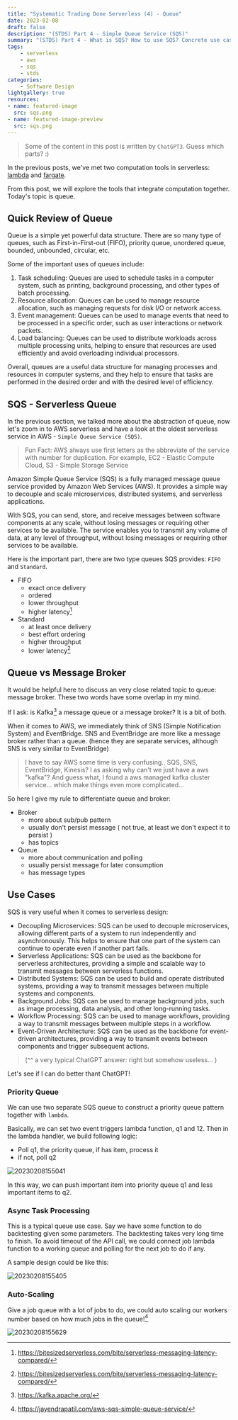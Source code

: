 ```yaml
---
title: "Systematic Trading Done Serverless (4) - Queue"
date: 2023-02-08
draft: false
description: "(STDS) Part 4 - Simple Queue Service (SQS)" 
summary: "(STDS) Part 4 - What is SQS? How to use SQS? Concrete use case of SQS"
tags: 
    - serverless
    - aws
    - sqs
    - stds
categories: 
    - Software Design
lightgallery: true
resources:
- name: featured-image
  src: sqs.png
- name: featured-image-preview
  src: sqs.png
---
```


> Some of the content in this post is written by `ChatGPT3`. Guess which parts? :)

In the previous posts, we've met two computation tools in serverless: [lambda](https://quant.funcoder.net/posts/serverless-2-lambda/) and [fargate](https://quant.funcoder.net/posts/serverless-3-fargate/).

From this post, we will explore the tools that integrate computation together. 
Today's topic is queue. 

## Quick Review of Queue

Queue is a simple yet powerful data structure. There are so many type of queues,
such as First-in-First-out (FIFO), priority queue, unordered queue, bounded, unbounded, circular, etc.

Some of the important uses of queues include:

1. Task scheduling: Queues are used to schedule tasks in a computer system, such as printing, background processing, and other types of batch processing.
2. Resource allocation: Queues can be used to manage resource allocation, such as managing requests for disk I/O or network access.
3. Event management: Queues can be used to manage events that need to be processed in a specific order, such as user interactions or network packets.
4. Load balancing: Queues can be used to distribute workloads across multiple processing units, helping to ensure that resources are used efficiently and avoid overloading individual processors.

Overall, queues are a useful data structure for managing processes and resources in computer systems, and they help to ensure that tasks are performed in the desired order and with the desired level of efficiency.

## SQS - Serverless Queue

In the previous section, we talked more about the abstraction of queue, 
now let's zoom in to AWS serverless and have a look at the oldest serverless
service in AWS - `Simple Queue Service (SQS)`.

> Fun Fact: AWS always use first letters as the abbreviate of the service with number for duplication.
> For example, EC2 - Elastic Compute Cloud, S3 - Simple Storage Service

Amazon Simple Queue Service (SQS) is a fully managed message queue service
provided by Amazon Web Services (AWS). It provides a simple way to decouple and
scale microservices, distributed systems, and serverless applications.

With SQS, you can send, store, and receive messages between software components
at any scale, without losing messages or requiring other services to be
available. The service enables you to transmit any volume of data, at any level
of throughput, without losing messages or requiring other services to be
available.

Here is the important part, there are two type queues SQS provides: `FIFO` and `Standard`.

- FIFO
    - exact once delivery
    - ordered
    - lower throughput
    - higher latency[^1]
- Standard
    - at least once delivery
    - best effort ordering
    - higher throughput
    - lower latency[^1]

## Queue vs Message Broker

It would be helpful here to discuss an very close related topic to queue: message broker.
These two words have some overlap in my mind. 

If I ask: is Kafka[^2] a message queue or a message broker? It is a bit of both.

When it comes to AWS, we immediately think of SNS (Simple Notification System) and EventBridge.
SNS and EventBridge are more like a message broker rather than a queue. 
(hence they are separate services, although SNS is very similar to EventBridge)

> I have to say AWS some time is very confusing.. SQS, SNS, EventBridge, Kinesis? 
> I as asking why can't we just have a aws "kafka"? 
> And guess what, I found a aws managed kafka cluster service...
> which make things even more complicated...

So here I give my rule to differentiate queue and broker:

- Broker
    - more about sub/pub pattern
    - usually don't persist message ( not true, at least we don't expect it to persist )
    - has topics
- Queue
    - more about communication and polling
    - usually persist message for later consumption
    - has message types

## Use Cases

SQS is very useful when it comes to serverless design:

- Decoupling Microservices: SQS can be used to decouple microservices, allowing
  different parts of a system to run independently and asynchronously. This
  helps to ensure that one part of the system can continue to operate even if
  another part fails.
- Serverless Applications: SQS can be used as the backbone for serverless
  architectures, providing a simple and scalable way to transmit messages
  between serverless functions.
- Distributed Systems: SQS can be used to build and operate distributed systems,
  providing a way to transmit messages between multiple systems and components.
- Background Jobs: SQS can be used to manage background jobs, such as image
  processing, data analysis, and other long-running tasks.
- Workflow Processing: SQS can be used to manage workflows, providing a way to
  transmit messages between multiple steps in a workflow.
- Event-Driven Architecture: SQS can be used as the backbone for event-driven
  architectures, providing a way to transmit events between components and
  trigger subsequent actions.

> (^^ a very typical ChatGPT answer: right but somehow useless... )

Let's see if I can do better thant ChatGPT!

### Priority Queue


We can use two separate SQS queue to construct a priority queue pattern together
with `lambda`.

Basically, we can set two event triggers lambda function, q1 and 12. Then in the 
lambda handler, we build following logic:

- Poll q1, the priority queue, if has item, process it
- if not, poll q2

![20230208155041](https://raw.githubusercontent.com/wangzhe3224/pic_repo/master/images/20230208155041.png "Priority Queue")

In this way, we can push important item into priority queue q1 and less important
items to q2. 

### Async Task Processing

This is a typical queue use case. Say we have some function to do backtesting 
given some parameters. The backtesting takes very long time to finish. To avoid
timeout of the API call, we could connect job lambda function to a working queue
and polling for the next job to do if any.

A sample design could be like this:

![20230208155405](https://raw.githubusercontent.com/wangzhe3224/pic_repo/master/images/20230208155405.png "Async Task Queue")

### Auto-Scaling

Give a job queue with a lot of jobs to do, we could auto scaling our workers number
based on how much jobs in the queue![^3]

![20230208155629](https://raw.githubusercontent.com/wangzhe3224/pic_repo/master/images/20230208155629.png)

[^1]: https://bitesizedserverless.com/bite/serverless-messaging-latency-compared/
[^2]: https://kafka.apache.org/
[^3]: https://jayendrapatil.com/aws-sqs-simple-queue-service/